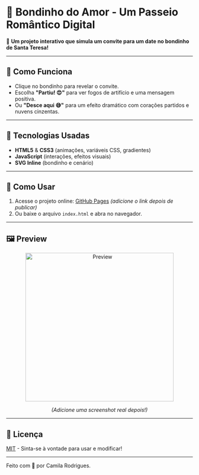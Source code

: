 # 🚋 Bondinho do Amor - Um Passeio Romântico Digital  

💛 **Um projeto interativo que simula um convite para um date no bondinho de Santa Teresa!**  

---

## 🌟 Como Funciona  
- Clique no bondinho para revelar o convite.  
- Escolha **"Partiu! 😍"** para ver fogos de artifício e uma mensagem positiva.  
- Ou **"Desce aqui 😅"** para um efeito dramático com corações partidos e nuvens cinzentas.  

---

## 🎨 Tecnologias Usadas  
- **HTML5** & **CSS3** (animações, variáveis CSS, gradientes)  
- **JavaScript** (interações, efeitos visuais)  
- **SVG Inline** (bondinho e cenário)  

---

## 🚀 Como Usar  
1. Acesse o projeto online: [GitHub Pages](#) *(adicione o link depois de publicar)*  
2. Ou baixe o arquivo `index.html` e abra no navegador.  

---

## 🖼️ Preview  
<div align="center">
  <img src="https://via.placeholder.com/600x400/F4D35E/333333?text=Bondinho+do+Amor" alt="Preview" width="400">
  <p><em>(Adicione uma screenshot real depois!)</em></p>
</div>

---

## 📄 Licença  
[MIT](LICENSE) - Sinta-se à vontade para usar e modificar!  

---

Feito com 💛 por Camila Rodrigues.  
